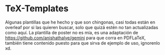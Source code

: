 # TeX-Templates

Algunas plantillas que he hecho y que son chingonas, casi todas están en overleaf por si las quieren buscar, solo que quizá estén no tan actualizadas como aquí. La plantilla de poster no es mía, es una adaptación de https://github.com/anishathalye/gemini para que corra en PDFLaTeX, también tiene contenido puesto para que sirva de ejemplo de uso, ignorenlo xd.
